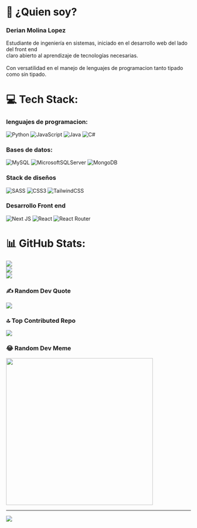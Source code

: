 # 💫 ¿Quien soy?
### Derian Molina Lopez
Estudiante de ingeniería en sistemas, iniciado en el desarrollo web del lado del front end<br>claro abierto al aprendizaje de tecnologías necesarias. <br></br>
Con versatilidad en el manejo de lenguajes de programacion tanto tipado como sin tipado.



# 💻 Tech Stack:
 ### lenguajes de programacion:
![Python](https://img.shields.io/badge/python-3670A0?style=for-the-badge&logo=python&logoColor=ffdd54)
 ![JavaScript](https://img.shields.io/badge/javascript-%23323330.svg?style=for-the-badge&logo=javascript&logoColor=%23F7DF1E) ![Java](https://img.shields.io/badge/java-%23ED8B00.svg?style=for-the-badge&logo=openjdk&logoColor=white) ![C#](https://img.shields.io/badge/c%23-%23239120.svg?style=for-the-badge&logo=csharp&logoColor=white) 
### Bases de datos:
 ![MySQL](https://img.shields.io/badge/mysql-%2300000f.svg?style=for-the-badge&logo=mysql&logoColor=white) ![MicrosoftSQLServer](https://img.shields.io/badge/Microsoft%20SQL%20Server-CC2927?style=for-the-badge&logo=microsoft%20sql%20server&logoColor=white) ![MongoDB](https://img.shields.io/badge/MongoDB-%234ea94b.svg?style=for-the-badge&logo=mongodb&logoColor=white) 

 ### Stack de diseños
 ![SASS](https://img.shields.io/badge/SASS-hotpink.svg?style=for-the-badge&logo=SASS&logoColor=white)
 ![CSS3](https://img.shields.io/badge/css3-%231572B6.svg?style=for-the-badge&logo=css3&logoColor=white) 
 ![TailwindCSS](https://img.shields.io/badge/tailwindcss-%2338B2AC.svg?style=for-the-badge&logo=tailwind-css&logoColor=white)

 ### Desarrollo Front end
![Next JS](https://img.shields.io/badge/Next-black?style=for-the-badge&logo=next.js&logoColor=white) ![React](https://img.shields.io/badge/react-%2320232a.svg?style=for-the-badge&logo=react&logoColor=%2361DAFB) ![React Router](https://img.shields.io/badge/React_Router-CA4245?style=for-the-badge&logo=react-router&logoColor=white)


# 📊 GitHub Stats:
![](https://github-readme-stats.vercel.app/api?username=DerianMolinaLopez&theme=radical&hide_border=false&include_all_commits=false&count_private=false)<br/>
![](https://github-readme-streak-stats.herokuapp.com/?user=DerianMolinaLopez&theme=radical&hide_border=false)<br/>
![](https://github-readme-stats.vercel.app/api/top-langs/?username=DerianMolinaLopez&theme=radical&hide_border=false&include_all_commits=false&count_private=false&layout=compact)

### ✍️ Random Dev Quote
![](https://quotes-github-readme.vercel.app/api?type=horizontal&theme=radical)

### 🔝 Top Contributed Repo
![](https://github-contributor-stats.vercel.app/api?username=DerianMolinaLopez&limit=5&theme=dracula&combine_all_yearly_contributions=true)

### 😂 Random Dev Meme
<img src='https://randommeme-five.vercel.app/' style="height: 400px;"/>

---
[![](https://visitcount.itsvg.in/api?id=DerianMolinaLopez&icon=2&color=6)](https://visitcount.itsvg.in)

<!-- Proudly created with GPRM ( https://gprm.itsvg.in ) -->
